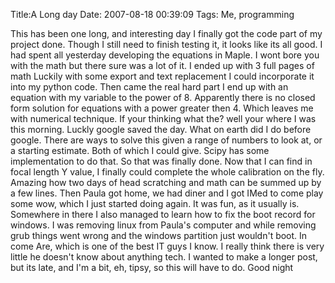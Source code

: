 Title:A Long day
Date: 2007-08-18 00:39:09
Tags: Me, programming

This has been one long, and interesting day I finally got the code part of my
project done. Though I still need to finish testing it, it looks like its all
good. I had spent all yesterday developing the equations in Maple. I wont bore
you with the math but there sure was a lot of it. I ended up with 3 full pages
of math Luckily with some export and text replacement I could incorporate it
into my python code. Then came the real hard part I end up with an equation
with my variable to the power of 8. Apparently there is no closed form
solution for equations with a power greater then 4. Which leaves me with
numerical technique. If your thinking what the? well your where I was this
morning. Luckly google saved the day. What on earth did I do before google.
There are ways to solve this given a range of numbers to look at, or a
starting estimate. Both of which I could give. Scipy has some implementation
to do that. So that was finally done. Now that I can find in focal length Y
value, I finally could complete the whole calibration on the fly. Amazing how
two days of head scratching and math can be summed up by a few lines. Then
Paula got home, we had diner and I got IMed to come play some wow, which I
just started doing again. It was fun, as it usually is. Somewhere in there I
also managed to learn how to fix the boot record for windows. I was removing
linux from Paula's computer and while removing grub things went wrong and the
windows partition just wouldn't boot. In come Are, which is one of the best IT
guys I know. I really think there is very little he doesn't know about
anything tech. I wanted to make a longer post, but its late, and I'm a bit,
eh, tipsy, so this will have to do. Good night


